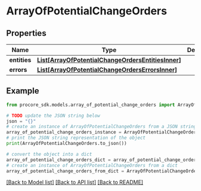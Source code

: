 # ArrayOfPotentialChangeOrders


## Properties

Name | Type | Description | Notes
------------ | ------------- | ------------- | -------------
**entities** | [**List[ArrayOfPotentialChangeOrdersEntitiesInner]**](ArrayOfPotentialChangeOrdersEntitiesInner.md) |  | [optional] 
**errors** | [**List[ArrayOfPotentialChangeOrdersErrorsInner]**](ArrayOfPotentialChangeOrdersErrorsInner.md) |  | [optional] 

## Example

```python
from procore_sdk.models.array_of_potential_change_orders import ArrayOfPotentialChangeOrders

# TODO update the JSON string below
json = "{}"
# create an instance of ArrayOfPotentialChangeOrders from a JSON string
array_of_potential_change_orders_instance = ArrayOfPotentialChangeOrders.from_json(json)
# print the JSON string representation of the object
print(ArrayOfPotentialChangeOrders.to_json())

# convert the object into a dict
array_of_potential_change_orders_dict = array_of_potential_change_orders_instance.to_dict()
# create an instance of ArrayOfPotentialChangeOrders from a dict
array_of_potential_change_orders_from_dict = ArrayOfPotentialChangeOrders.from_dict(array_of_potential_change_orders_dict)
```
[[Back to Model list]](../README.md#documentation-for-models) [[Back to API list]](../README.md#documentation-for-api-endpoints) [[Back to README]](../README.md)



